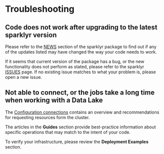 # Troubleshooting

## Code does not work after upgrading to the latest sparklyr version

Please refer to the [NEWS](/news) section of the sparklyr package to find out if any of the updates listed may have changed the way your code needs to work. 

If it seems that current version of the package has a bug, or the new functionality does not perform as stated, please refer to the sparklyr [ISSUES](https://github.com/rstudio/sparklyr/issues) page.  If no existing issue matches to what your problem is, please open a new issue.

## Not able to connect, or the jobs take a long time when working with a Data Lake

The [Configuration connections](/guides/connections) contains an overview and recommendations for requesting resources form the cluster.

The articles in the **Guides** section provide best-practice information about specific operations that may match to the intent of your code. 

To verify your infrastructure, please review the **Deployment Examples** section.